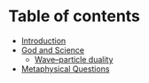 # Table of contents

* [Introduction](README.md)
* [God and Science](god-and-science/README.md)
  * [Wave–particle duality](god-and-science/wave-particle-duality.md)
* [Metaphysical Questions](metaphysical-questions.md)
